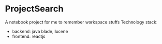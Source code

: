 # ProjectSearch
A notebook project for me to remember workspace stuffs
Technology stack:
* backend: java blade, lucene
* frontend: reactjs
